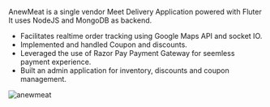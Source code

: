 
 AnewMeat is a single vendor Meet Delivery Application powered with Fluter
 It uses NodeJS and MongoDB as backend.

 - Facilitates realtime order tracking using Google Maps API and socket IO.
 - Implemented and handled Coupon and discounts.
 - Leveraged the use of Razor Pay Payment Gateway for seemless payment experience.
 - Built an admin application for inventory, discounts and coupon management.

 ![anewmeat](https://github.com/user-attachments/assets/3f686b95-0d51-4177-9d68-9de2ed8037d9)


